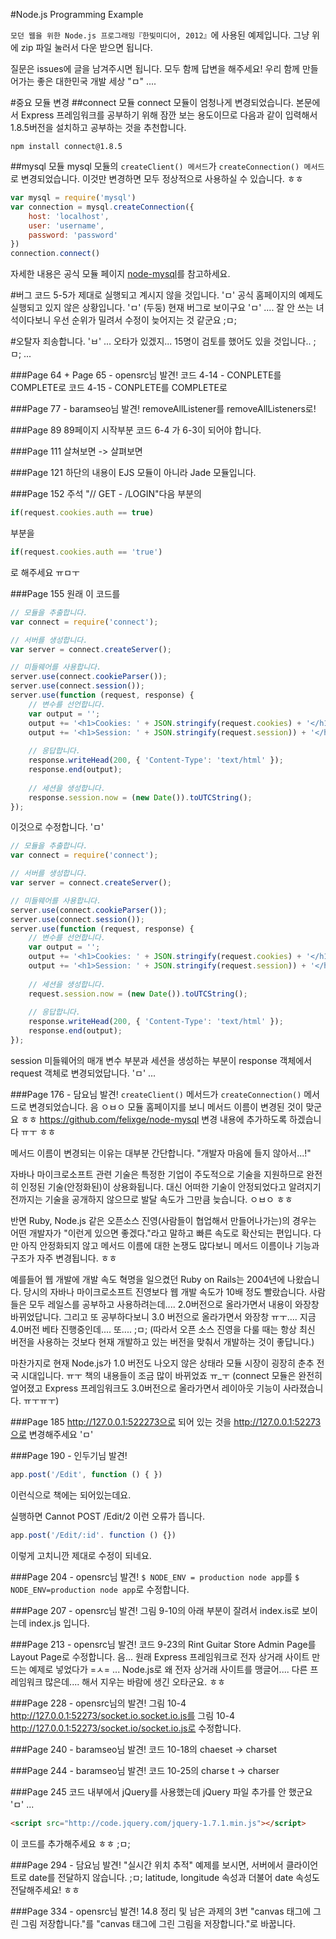 #Node.js Programming Example

`모던 웹을 위한 Node.js 프로그래밍『한빛미디어, 2012』`에 사용된 예제입니다.
그냥 위에 zip 파일 눌러서 다운 받으면 됩니다.

질문은 issues에 글을 남겨주시면 됩니다.
모두 함께 답변을 해주세요!
우리 함께 만들어가는 좋은 대한민국 개발 세상 "ㅁ" ....

#중요 모듈 변경
##connect 모듈
connect 모듈이 엄청나게 변경되었습니다. 본문에서 Express 프레임워크를 공부하기 위해 잠깐 보는 용도이므로 다음과 같이 입력해서 1.8.5버전을 설치하고 공부하는 것을 추천합니다.

```shell
npm install connect@1.8.5
```

##mysql 모듈
mysql 모듈의 `createClient() 메서드`가 `createConnection() 메서드`로 변경되었습니다. 이것만 변경하면 모두 정상적으로 사용하실 수 있습니다. ㅎㅎ
```javascript
var mysql = require('mysql')
var connection = mysql.createConnection({
    host: 'localhost',
    user: 'username',
    password: 'password'
})
connection.connect()
```
자세한 내용은 공식 모듈 페이지 [node-mysql](https://github.com/felixge/node-mysql)를 참고하세요.

#버그
코드 5-5가 제대로 실행되고 계시지 않을 것입니다. 'ㅁ' 
공식 홈페이지의 예제도 실행되고 있지 않은 상황입니다. 'ㅁ' (두둥) 
현재 버그로 보이구요 'ㅁ' .... 잘 안 쓰는 녀석이다보니 우선 순위가 밀려서 수정이 늦어지는 것 같군요 ;ㅁ;

#오탈자
죄송합니다. 'ㅂ' ... 오타가 있겠지... 15명이 검토를 했어도 있을 것입니다.. ;ㅁ; ...

###Page 64 + Page 65 - opensrc님 발견!
코드 4-14 - CONPLETE를 COMPLETE로
코드 4-15 - CONPLETE를 COMPLETE로 

###Page 77 - baramseo님 발견!
removeAllListener를
removeAllListeners로!

###Page 89
89페이지 시작부분 코드 6-4 가 6-3이 되어야 합니다.

###Page 111
살쳐보면 -> 살펴보면

###Page 121
하단의 내용이 EJS 모듈이 아니라 Jade 모듈입니다.
 
###Page 152
주석 "// GET - /LOGIN"다음 부분의
```javascript
if(request.cookies.auth == true)
```
부분을
```javascript
if(request.cookies.auth == 'true')
```
로 해주세요 ㅠㅁㅜ

###Page 155
원래 이 코드를
```javascript
// 모듈을 추출합니다.
var connect = require('connect');

// 서버를 생성합니다.
var server = connect.createServer();

// 미들웨어를 사용합니다.
server.use(connect.cookieParser());
server.use(connect.session());
server.use(function (request, response) {
    // 변수를 선언합니다.
    var output = '';
    output += '<h1>Cookies: ' + JSON.stringify(request.cookies) + '</h1>';
    output += '<h1>Session: ' + JSON.stringify(request.session)) + '</h1>';
   
    // 응답합니다.
    response.writeHead(200, { 'Content-Type': 'text/html' });
    response.end(output);
    
    // 세션을 생성합니다.
    response.session.now = (new Date()).toUTCString();
});
```
이것으로 수정합니다. 'ㅁ'
```javascript
// 모듈을 추출합니다.
var connect = require('connect');

// 서버를 생성합니다.
var server = connect.createServer();

// 미들웨어를 사용합니다.
server.use(connect.cookieParser());
server.use(connect.session());
server.use(function (request, response) {
    // 변수를 선언합니다.
    var output = '';
    output += '<h1>Cookies: ' + JSON.stringify(request.cookies) + '</h1>';
    output += '<h1>Session: ' + JSON.stringify(request.session)) + '</h1>';
   
    // 세션을 생성합니다.
    request.session.now = (new Date()).toUTCString();
   
    // 응답합니다.
    response.writeHead(200, { 'Content-Type': 'text/html' });
    response.end(output);
});
```
session 미들웨어의 매개 변수 부분과 세션을 생성하는 부분이 response 객체에서 request 객체로 변경되었답니다. 'ㅁ' ...
 
###Page 176 - 담요님 발견!
`createClient()` 메서드가 `createConnection()` 메서드로 변경되었습니다.
음 ㅇㅂㅇ 모듈 홈페이지를 보니 메서드 이름이 변경된 것이 맞군요 ㅎㅎ
https://github.com/felixge/node-mysql
변경 내용에 추가하도록 하겠습니다 ㅠㅜ ㅎㅎ

메서드 이름이 변경되는 이유는 대부분 간단합니다.
"개발자 마음에 들지 않아서...!"
 
자바나 마이크로소프트 관련 기술은 특정한 기업이 주도적으로 기술을 지원하므로
완전히 인정된 기술(안정화된)이 상용화됩니다.
대신 어떠한 기술이 안정되었다고 알려지기 전까지는 기술을 공개하지 않으므로
발달 속도가 그만큼 늦습니다. ㅇㅂㅇ ㅎㅎ
 
반면 Ruby, Node.js 같은 오픈소스 진영(사람들이 협업해서 만들어나가는)의 경우는
어떤 개발자가 "이런게 있으면 좋겠다."라고 말하고 빠른 속도로 확산되는 편입니다.
다만 아직 안정화되지 않고 메서드 이름에 대한 논쟁도 많다보니
메서드 이름이나 기능과 구조가 자주 변경됩니다. ㅎㅎ
 
예를들어 웹 개발에 개발 속도 혁명을 일으켰던 Ruby on Rails는 2004년에 나왔습니다. 당시의 자바나 마이크로소프트 진영보다 웹 개발 속도가 10배 정도 빨랐습니다. 사람들은 모두 레일스를 공부하고 사용하려는데.... 2.0버전으로 올라가면서 내용이 와장창 바뀌었답니다. 그리고 또 공부하다보니 3.0 버전으로 올라가면서 와장창 ㅠㅜ.... 지금 4.0버전 베타 진행중인데.... 또.... ;ㅁ; (따라서 오픈 소스 진영을 다룰 때는 항상 최신 버전을 사용하는 것보다 현재 개발하고 있는 버전을 맞춰서 개발하는 것이 좋답니다.)
 
마찬가지로 현재 Node.js가 1.0 버전도 나오지 않은 상태라
모듈 시장이 굉장히 춘추 전국 시대입니다. ㅠㅜ
책의 내용들이 조금 많이 바뀌었죠 ㅠ_ㅜ
(connect 모듈은 완전히 엎어졌고 Express 프레임워크도 3.0버전으로 올라가면서 레이아웃 기능이 사라졌습니다. ㅠㅜㅠㅜ)
  
###Page 185
http://127.0.0.1:522273으로 되어 있는 것을 http://127.0.0.1:52273으로 변경해주세요 'ㅁ'

###Page 190 - 인두기님 발견! 
```javascript
app.post('/Edit', function () { })
```
이런식으로 책에는 되어있는데요.
 
실행하면 Cannot POST /Edit/2 
이런 오류가 뜹니다. 
```javascript
app.post('/Edit/:id'. function () {})
```
이렇게 고치니깐 제대로 수정이 되네요.
 
###Page 204 - opensrc님 발견!
`$ NODE_ENV = production node app`를 `$ NODE_ENV=production node app`로 수정합니다.

###Page 207 - opensrc님 발견! 
그림 9-10의 아래 부분이 잘려서 index.is로 보이는데 index.js 입니다.

###Page 213 - opensrc님 발견! 
코드 9-23의 Rint Guitar Store Admin Page를 Layout Page로 수정합니다.
음... 원래 Express 프레임워크로 전자 상거래 사이트 만드는 예제로 넣었다가 =ㅅ= ...
Node.js로 왜 전자 상거래 사이트를 맹글어.... 다른 프레임워크 많은데.... 해서 지우는 바람에 생긴 오타군요. ㅎㅎ
 
###Page 228 - opensrc님의 발견!
그림 10-4 http://127.0.0.1:52273/socket.io.socket.io.js를
그림 10-4 http://127.0.0.1:52273/socket.io/socket.io.js로 수정합니다.

###Page 240 - baramseo님 발견!
코드 10-18의 chaeset -> charset

###Page 244 - baramseo님 발견!
코드 10-25의 charse t -> charser

###Page 245
코드 내부에서 jQuery를 사용했는데 jQuery 파일 추가를 안 했군요 'ㅁ' ...
```html
<script src="http://code.jquery.com/jquery-1.7.1.min.js"></script>
```
이 코드를 추가해주세요 ㅎㅎ ;ㅁ; 

###Page 294 - 담요님 발견!
"실시간 위치 추적" 예제를 보시면, 서버에서 클라이언트로 date를 전달하지 않습니다. ;ㅁ;
latitude, longitude 속성과 더불어 date 속성도 전달해주세요! ㅎㅎ
 
###Page 334 - opensrc님 발견!
14.8 정리 및 남은 과제의 3번 "canvas 태그에 그린 그림 저장합니다."를 "canvas 태그에 그린 그림을 저장합니다."로 바꿉니다.
